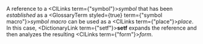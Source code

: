  



A reference to a <ClLinks  term={"symbol"}><i>symbol</i></ClLinks> that has been *established* as a <GlossaryTerm styled={true} term={"symbol macro"}><i>symbol macro</i></GlossaryTerm> can be used as a <ClLinks  term={"place"}><i>place</i></ClLinks>. In this case, <DictionaryLink  term={"setf"}><b>setf</b></DictionaryLink> expands the reference and then analyzes the resulting <ClLinks  term={"form"}><i>form</i></ClLinks>. 















